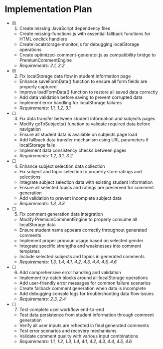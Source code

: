 # Implementation Plan

- [x] 1. Create missing JavaScript dependency files





  - Create missing-functions.js with essential fallback functions for HTML onclick handlers
  - Create localstorage-monitor.js for debugging localStorage operations
  - Create optimized-comment-generator.js as compatibility bridge to PremiumCommentEngine
  - _Requirements: 2.1, 2.2_

- [x] 2. Fix localStorage data flow in student information page





  - Enhance saveFormData() function to ensure all form fields are properly captured
  - Improve loadFormData() function to restore all saved data correctly
  - Add data validation before saving to prevent corrupted data
  - Implement error handling for localStorage failures
  - _Requirements: 1.1, 1.2, 3.1_

- [ ] 3. Fix data transfer between student information and subjects pages
  - Modify goToSubjects() function to validate required data before navigation
  - Ensure all student data is available on subjects page load
  - Add fallback data transfer mechanism using URL parameters if localStorage fails
  - Implement data consistency checks between pages
  - _Requirements: 1.2, 3.1, 3.2_

- [ ] 4. Enhance subject selection data collection
  - Fix subject and topic selection to properly store ratings and selections
  - Integrate subject selection data with existing student information
  - Ensure all selected topics and ratings are preserved for comment generation
  - Add validation to prevent incomplete subject data
  - _Requirements: 1.3, 3.3_

- [ ] 5. Fix comment generation data integration
  - Modify PremiumCommentEngine to properly consume all localStorage data
  - Ensure student name appears correctly throughout generated comments
  - Implement proper pronoun usage based on selected gender
  - Integrate specific strengths and weaknesses into comment templates
  - Include selected subjects and topics in generated comments
  - _Requirements: 1.3, 1.4, 4.1, 4.2, 4.3, 4.4, 4.5, 4.6_

- [ ] 6. Add comprehensive error handling and validation
  - Implement try-catch blocks around all localStorage operations
  - Add user-friendly error messages for common failure scenarios
  - Create fallback comment generation when data is incomplete
  - Add debugging console logs for troubleshooting data flow issues
  - _Requirements: 2.3, 2.4_

- [ ] 7. Test complete user workflow end-to-end
  - Test data persistence from student information through comment generation
  - Verify all user inputs are reflected in final generated comments
  - Test error scenarios and recovery mechanisms
  - Validate comment quality with various input combinations
  - _Requirements: 1.1, 1.2, 1.3, 1.4, 4.1, 4.2, 4.3, 4.4, 4.5, 4.6_